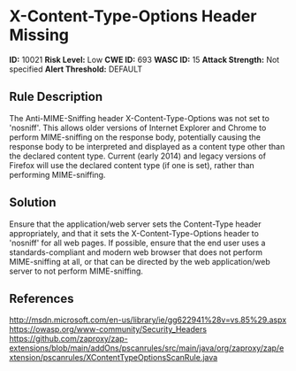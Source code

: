 
# X-Content-Type-Options Header Missing

**ID:** 10021
**Risk Level:** Low
**CWE ID:** 693
**WASC ID:** 15
**Attack Strength:** Not specified
**Alert Threshold:** DEFAULT

## Rule Description
The Anti-MIME-Sniffing header X-Content-Type-Options was not set to 'nosniff'. This allows older versions of Internet Explorer and Chrome to perform MIME-sniffing on the response body, potentially causing the response body to be interpreted and displayed as a content type other than the declared content type. Current (early 2014) and legacy versions of Firefox will use the declared content type (if one is set), rather than performing MIME-sniffing.

## Solution
Ensure that the application/web server sets the Content-Type header appropriately, and that it sets the X-Content-Type-Options header to 'nosniff' for all web pages. If possible, ensure that the end user uses a standards-compliant and modern web browser that does not perform MIME-sniffing at all, or that can be directed by the web application/web server to not perform MIME-sniffing.

## References
http://msdn.microsoft.com/en-us/library/ie/gg622941%28v=vs.85%29.aspx
https://owasp.org/www-community/Security_Headers
https://github.com/zaproxy/zap-extensions/blob/main/addOns/pscanrules/src/main/java/org/zaproxy/zap/extension/pscanrules/XContentTypeOptionsScanRule.java
